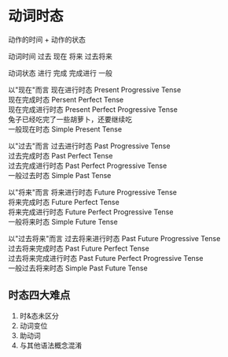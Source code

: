 # 动词时态

动作的时间 + 动作的状态

动词时间
    过去
    现在
    将来
    过去将来

动词状态
    进行
    完成
    完成进行
    一般

以"现在"而言
    现在进行时态 Present Progressive Tense  
    现在完成时态 Persent Perfect Tense  
    现在完成进行时态 Present Perfect Progressive Tense  
        兔子已经吃完了一些胡萝卜，还要继续吃  
    一般现在时态 Simple Present Tense  

以"过去"而言
    过去进行时态 Past Progressive Tense  
    过去完成时态 Past Perfect Tense  
    过去完成进行时态 Past Perfect Progressive Tense  
    一般过去时态 Simple Past Tense  

以"将来"而言
    将来进行时态 Future Progressive Tense  
    将来完成时态 Future Perfect Tense  
    将来完成进行时态 Future Perfect Progressive Tense  
    一般将来时态 Simple Future Tense  

以"过去将来"而言
    过去将来进行时态 Past Future Progressive Tense  
    过去将来完成时态 Past Future Perfect Tense  
    过去将来完成进行时态 Past Future Perfect Progressive Tense  
    一般过去将来时态 Simple Past Future Tense  

## 时态四大难点

1. 时&态未区分
2. 动词变位
3. 助动词
4. 与其他语法概念混淆



